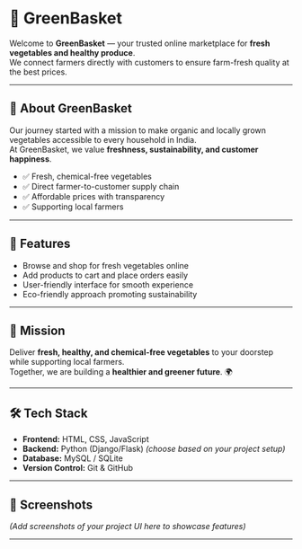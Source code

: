 # 🛒 GreenBasket

Welcome to **GreenBasket** — your trusted online marketplace for **fresh vegetables and healthy produce**.  
We connect farmers directly with customers to ensure farm-fresh quality at the best prices.

---

## 🌱 About GreenBasket
Our journey started with a mission to make organic and locally grown vegetables accessible to every household in India.  
At GreenBasket, we value **freshness, sustainability, and customer happiness**.

- ✅ Fresh, chemical-free vegetables  
- ✅ Direct farmer-to-customer supply chain  
- ✅ Affordable prices with transparency  
- ✅ Supporting local farmers  

---

## 🚀 Features
- Browse and shop for fresh vegetables online  
- Add products to cart and place orders easily  
- User-friendly interface for smooth experience  
- Eco-friendly approach promoting sustainability  

---

## 📌 Mission
Deliver **fresh, healthy, and chemical-free vegetables** to your doorstep while supporting local farmers.  
Together, we are building a **healthier and greener future**. 🌍

---

## 🛠️ Tech Stack
- **Frontend:** HTML, CSS, JavaScript  
- **Backend:** Python (Django/Flask) *(choose based on your project setup)*  
- **Database:** MySQL / SQLite  
- **Version Control:** Git & GitHub  

---

## 📸 Screenshots
*(Add screenshots of your project UI here to showcase features)*  

---

